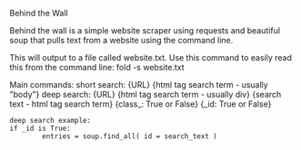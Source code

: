 Behind the Wall

Behind the wall is a simple website scraper using requests and beautiful soup that pulls text from a website using the command line.

This will output to a file called website.txt. 
    Use this command to easily read this from the command line:  fold -s website.txt 


Main commands: 
    short search: {URL} {html tag search term - usually "body"}
    deep search: {URL} {html tag search term - usually div} {search text - html tag search term} {class_: True or False} {_id: True or False}

    deep search example: 
    if _id is True:
            entries = soup.find_all( id = search_text )